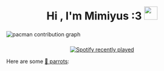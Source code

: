 <h1 align="center"><b>Hi , I'm Mimiyus :3 </b><img src="https://media.giphy.com/media/hvRJCLFzcasrR4ia7z/giphy.gif" width="35"></h1>

###

<picture>
  <source media="(prefers-color-scheme: dark)" srcset="https://raw.githubusercontent.com/maurodesouza/maurodesouza/output/pacman-contribution-graph-dark.svg">
  <source media="(prefers-color-scheme: light)" srcset="https://raw.githubusercontent.com/maurodesouza/maurodesouza/output/pacman-contribution-graph.svg">
  <img alt="pacman contribution graph" src="https://raw.githubusercontent.com/maurodesouza/maurodesouza/output/pacman-contribution-graph.svg">
</picture>

###

<div align="center">
  <a href="https://open.spotify.com/user/31kltg5esq2f3mjbhfyl63wvltfu">
    <img src="https://spotify-recently-played-readme.vercel.app/api?user=31kltg5esq2f3mjbhfyl63wvltfu&count=1&unique=false" alt="Spotify recently played"  />
  </a>
</div>


Here are some [🦜 parrots](https://cultofthepartyparrot.com):
